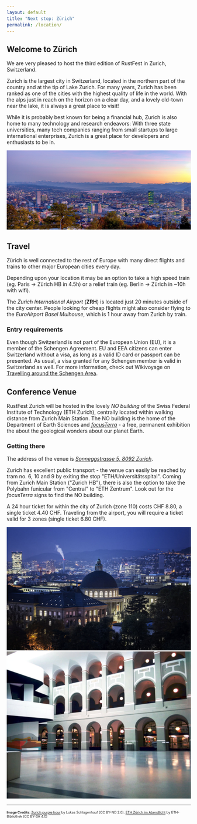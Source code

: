 ```yaml
---
layout: default
title: "Next stop: Zürich"
permalink: /location/
---
```


<div class="backdrop" style="background: url(/assets/zurich/zurich-panorama.jpg) 50% 40%; padding: 0; margin-bottom: 1em;">
  <div class="popout">
    <section>
      <h1>Welcome to Zürich</h1>
      <p>We are very pleased to host the third edition of RustFest in Zurich, Switzerland.</p>
    </section>
  </div>
</div>

<section>
<p>
Zurich is the largest city in Switzerland, located in the northern part of the country and at the tip of Lake Zurich.
For many years, Zurich has been ranked as one of the cities with the highest quality of life in the world.
With the alps just in reach on the horizon on a clear day, and a lovely old-town near the lake, it is always a great place to visit!</p>

<p>
While it is probably best known for being a financial hub, Zurich is also home to many technology and research endeavors:
With three state universities, many tech companies ranging from small startups to large international enterprises, Zurich is a great place for developers and enthusiasts to be in.
</p>
</section>

<section class="img-grid">
  <img src="/assets/zurich/zurich-panorama.jpg" alt="Zurich purple hour (panorama shot)">
</section>

<section markdown="1">

## Travel

Zürich is well connected to the rest of Europe with many direct flights and trains to other major European cities every day.

Depending upon your location it may be an option to take a high speed train (eg. Paris -> Zürich HB in 4.5h) or a relief train (eg. Berlin -> Zürich in ~10h with wifi).

The *Zurich International Airport* (**ZRH**) is located just 20 minutes outside of the city center.
People looking for cheap flights might also consider flying to the *EuroAirport Basel Mulhouse*, which is 1 hour away from Zurich by train.

### Entry requirements

Even though Switzerland is not part of the European Union (EU), it is a member of the Schengen Agreement. EU and EEA citizens can enter Switzerland without a visa, as long as a valid ID card or passport can be presented. As usual, a visa granted for any Schengen member is valid in Switzerland as well. For more information, check out Wikivoyage on [Travelling around the Schengen Area](https://en.m.wikivoyage.org/wiki/Travelling_around_the_Schengen_Area).

</section>

<section markdown="1">

## Conference Venue

RustFest Zurich will be hosted in the lovely *NO building* of the Swiss Federal Institute of Technology (ETH Zurich), centrally located within walking distance from Zurich Main Station. The NO building is the home of the Department of Earth Sciences and *[focusTerra](https://www.erdw.ethz.ch/en/news-events/focusterra.html)* - a free, permanent exhibition the about the geological wonders about our planet Earth.

### Getting there

The address of the venue is *[Sonneggstrasse 5, 8092 Zurich](https://goo.gl/maps/K5Zb1P8ARdE2)*.

Zurich has excellent public transport - the venue can easily be reached by tram no. 6, 10 and 9 by exiting the stop "ETH/Universitätsspital". Coming from Zurich Main Station ("Zurich HB"), there is also the option to take the Polybahn funicular from "Central" to "ETH Zentrum". Look out for the *focusTerra* signs to find the NO building.

A 24 hour ticket for within the city of Zurich (zone 110) costs CHF 8.80, a single ticket 4.40 CHF. Traveling from the airport, you will require a ticket valid for 3 zones (single ticket 6.80 CHF).
</section>

<section class="img-grid">
  <div>
    <img src="/assets/zurich/eth-mainbuilding.jpg" alt="Main building of ETH by night" style="max-height: 404px;">
    <img src="/assets/zurich/venue-inside.jpg" alt="Foyer of the NO building" style="max-height: 404px;">
  </div>
</section>

<hr>

<section style="font-size: 0.65em">
    <p><strong>Image Credits:</strong> <a href="https://www.flickr.com/photos/lschlagenhauf/30615001992/in/album-72157664912678546/">Zurich purple hour</a> by 
Lukas Schlagenhauf (CC BY-ND 2.0). <a href="https://commons.wikimedia.org/wiki/File:ETH_Z%C3%BCrich_im_Abendlicht.jpg">ETH Zürich im Abendlicht</a> by ETH-Bibliothek (CC BY-SA 4.0)
</p>
</section>
